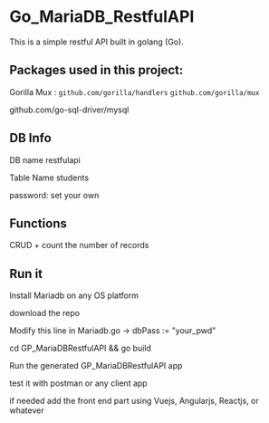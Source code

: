 # Go_MariaDB_RestfulAPI


This is a simple restful API built in golang (Go).

Packages used in this project:
-----------------------------

Gorilla Mux :  `github.com/gorilla/handlers`     `github.com/gorilla/mux`

github.com/go-sql-driver/mysql

DB Info
----------

DB name restfulapi

Table Name students

password: set your own 

Functions
------------
CRUD + count the number of records

Run it
-----------

Install Mariadb on any OS platform 

download the repo

Modify this line in Mariadb.go  ->  dbPass := "your_pwd"

cd GP_MariaDBRestfulAPI && go build

Run the generated GP_MariaDBRestfulAPI app

test it with postman or any client app

if needed add the front end part using Vuejs, Angularjs, Reactjs, or whatever


